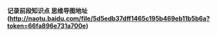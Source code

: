 #### 记录前段知识点  思维导图地址(http://naotu.baidu.com/file/5d5edb37dff1465c195b469eb11b5b6a?token=66fa896e731a700e)

